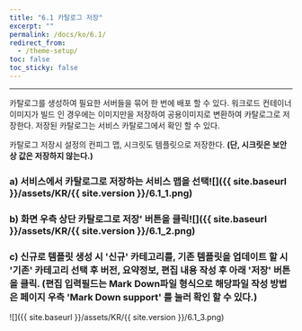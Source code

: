 ```yaml
---
title: "6.1 카탈로그 저장"
excerpt: ""
permalink: /docs/ko/6.1/
redirect_from:
  - /theme-setup/
toc: false
toc_sticky: false
---
```


---
카탈로그를 생성하여 필요한 서버들을 묶어 한 번에 배포 할 수 있다. 워크로드 컨테이너 이미지가 빌드 인 경우에는 이미지만을 저장하여 공용이미지로 변환하여 카탈로그로 저장한다. 저장된 카탈로그는 서비스 카탈로그에서 확인 할 수 있다.

카탈로그 저장시 설정의 컨피그 맵, 시크릿도 템플릿으로 저장한다. **\(단, 시크릿은 보안상 값은 저장하지 않는다.\)**

### a\) 서비스에서 카탈로그로 저장하는 서비스 맵을 선택![]({{ site.baseurl }}/assets/KR/{{ site.version }}/6.1_1.png)

### b\) 화면 우측 상단 카탈로그로 저장' 버튼을 클릭![]({{ site.baseurl }}/assets/KR/{{ site.version }}/6.1_2.png)

### c\) 신규로 템플릿 생성 시 '신규' 카테고리를, 기존 템플릿을 업데이트 할 시 '기존' 카테고리 선택 후 버전, 요약정보, 편집 내용 작성 후 아래 '저장' 버튼을 클릭. \(편집 입력필드는 Mark Down파일 형식으로 해당파일 작성 방법은 페이지 우측 'Mark Down support' 를 눌러 확인 할 수 있다.\)
![]({{ site.baseurl }}/assets/KR/{{ site.version }}/6.1_3.png)
